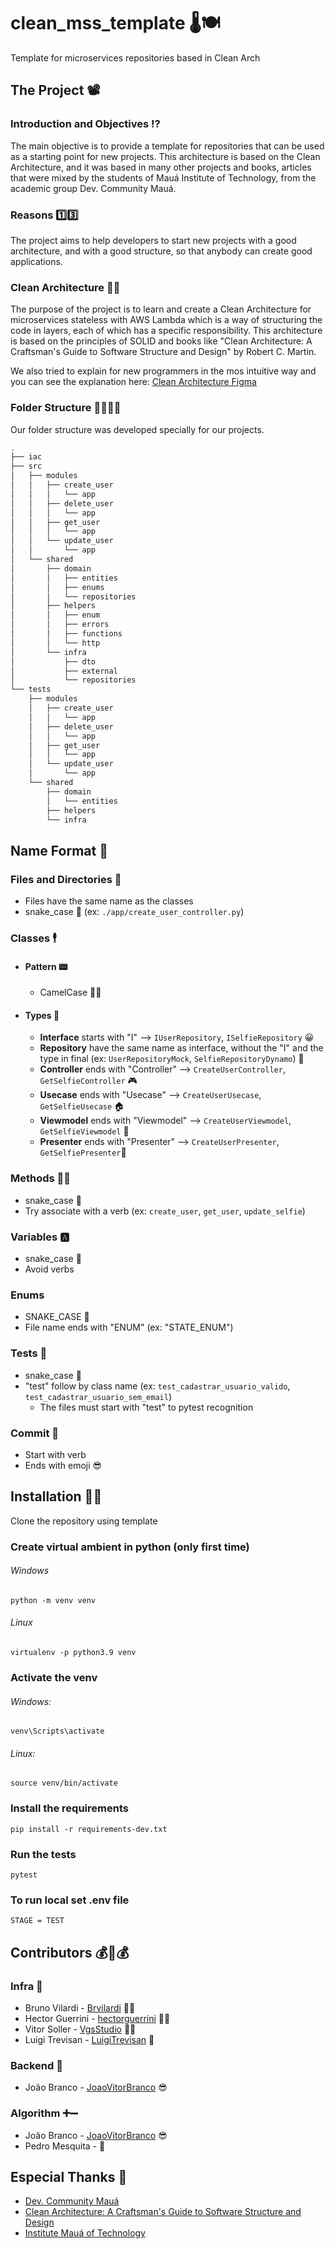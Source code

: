 # clean_mss_template 🌡🍽

Template for microservices repositories based in Clean Arch

## The Project 📽

### Introduction and Objectives ⁉

The main objective is to provide a template for repositories that can be used as a starting point for new projects. This
architecture is based on the Clean Architecture, and it was based in many other projects and books, articles that were
mixed by the students of Mauá Institute of Technology, from the academic group Dev. Community Mauá.

### Reasons 1️⃣3️⃣

The project aims to help developers to start new projects with a good architecture, and with a good structure, so that anybody can create good applications.

### Clean Architecture 🧼🏰

The purpose of the project is to learn and create a Clean Architecture for microservices stateless with AWS Lambda which is a way of structuring
the code in layers, each of which has a
specific responsibility. This architecture is based on the principles of SOLID and books like "Clean Architecture: A
Craftsman's Guide to Software Structure and Design" by Robert C. Martin.

We also tried to explain for new programmers in the mos intuitive way and you can see the explanation here: [Clean Architecture Figma](https://www.figma.com/file/CmfQcH2xbZyIszPX0iOxPp/Clean-Arch---HackaBeckas?node-id=0%3A1&t=B38vNfX3VSv6qtU7-1)


### Folder Structure 🎄🌴🌲🌳

Our folder structure was developed specially for our projects. 


```bash
.
├── iac
├── src
│   ├── modules
│   │   ├── create_user
│   │   │   └── app
│   │   ├── delete_user
│   │   │   └── app
│   │   ├── get_user
│   │   │   └── app
│   │   └── update_user
│   │       └── app
│   └── shared
│       ├── domain
│       │   ├── entities
│       │   ├── enums
│       │   └── repositories
│       ├── helpers
│       │   ├── enum
│       │   ├── errors
│       │   ├── functions
│       │   └── http
│       └── infra
│           ├── dto
│           ├── external
│           └── repositories
└── tests
    ├── modules
    │   ├── create_user
    │   │   └── app
    │   ├── delete_user
    │   │   └── app
    │   ├── get_user
    │   │   └── app
    │   └── update_user
    │       └── app
    └── shared
        ├── domain
        │   └── entities
        ├── helpers
        └── infra

```


## Name Format 📛
### Files and Directories 📁

- Files have the same name as the classes
- snake_case 🐍 (ex: `./app/create_user_controller.py`)

### Classes 🕴
- #### Pattern 📟

    - CamelCase 🐫🐪

- #### Types 🧭

    - **Interface** starts with "I" --> `IUserRepository`, `ISelfieRepository` 😀
    - **Repository** have the same name as interface, without the "I" and the type in final (ex: `UserRepositoryMock`, `SelfieRepositoryDynamo`) 🥬
    - **Controller** ends with "Controller" --> `CreateUserController`, `GetSelfieController` 🎮
    - **Usecase** ends with "Usecase" --> `CreateUserUsecase`, `GetSelfieUsecase` 🏠
    - **Viewmodel** ends with "Viewmodel" --> `CreateUserViewmodel`, `GetSelfieViewmodel` 👀
    - **Presenter** ends with "Presenter" --> `CreateUserPresenter`, `GetSelfiePresenter`🎁

### Methods 👨‍🏫

- snake_case 🐍
- Try associate with a verb (ex: `create_user`, `get_user`, `update_selfie`)

### Variables 🅰

- snake_case 🐍
- Avoid verbs

### Enums

- SNAKE_CASE 🐍
- File name ends with "ENUM" (ex: "STATE_ENUM")

### Tests 📄

- snake_case 🐍
- "test" follow by class name (ex: `test_cadastrar_usuario_valido`, `test_cadastrar_usuario_sem_email`)
    - The files must start with "test" to pytest recognition

### Commit 💢

- Start with verb
- Ends with emoji 😎

## Installation 👩‍💻

Clone the repository using template

### Create virtual ambient in python (only first time)

###### Windows

    python -m venv venv

###### Linux

    virtualenv -p python3.9 venv

### Activate the venv

###### Windows:

    venv\Scripts\activate

###### Linux:

    source venv/bin/activate

### Install the requirements

    pip install -r requirements-dev.txt

### Run the tests

    pytest

### To run local set .env file

    STAGE = TEST


## Contributors 💰🤝💰

### Infra 🧱
- Bruno Vilardi - [Brvilardi](https://github.com/Brvilardi) 👷‍♂️
- Hector Guerrini - [hectorguerrini](https://github.com/hectorguerrini) 🧙‍♂️
- Vitor Soller - [VgsStudio](https://github.com/VgsStudio) 🐱‍💻
- Luigi Trevisan - [LuigiTrevisan](https://github.com/LuigiTrevisan) 🍄

### Backend 🚪
- João Branco - [JoaoVitorBranco](https://github.com/JoaoVitorBranco) 😎

### Algorithm ➕➖
- João Branco - [JoaoVitorBranco](https://github.com/JoaoVitorBranco) 😎
- Pedro Mesquita - []() 💫


## Especial Thanks 🙏

- [Dev. Community Mauá](https://www.instagram.com/devcommunitymaua/)
- [Clean Architecture: A Craftsman's Guide to Software Structure and Design](https://www.amazon.com.br/Clean-Architecture-Craftsmans-Software-Structure/dp/0134494164)
- [Institute Mauá of Technology](https://www.maua.br/)




